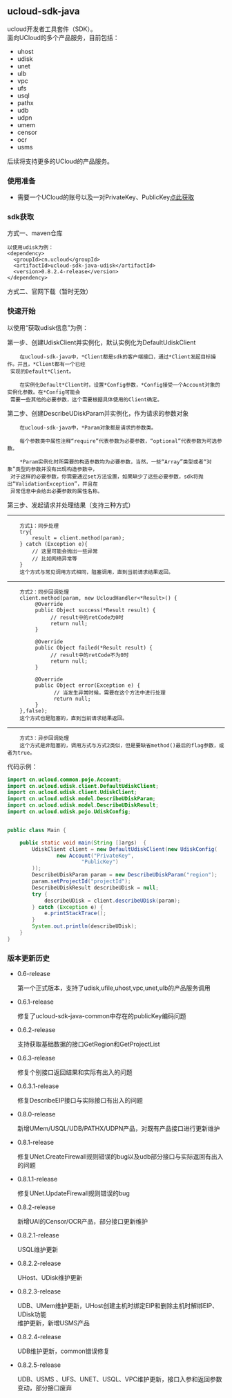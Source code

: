 ## ucloud-sdk-java
ucloud开发者工具套件（SDK）。<br/>
面向UCloud的多个产品服务，目前包括：
- uhost
- udisk
- unet
- ulb
- vpc
- ufs
- usql
- pathx
- udb
- udpn
- umem
- censor
- ocr
- usms


后续将支持更多的UCloud的产品服务。

### 使用准备
- 需要一个UCloud的账号以及一对PrivateKey、PublicKey[点此获取](https://console.ucloud.cn/uapi/apikey)
  

### sdk获取
方式一、maven仓库

    以使用udisk为例：
    <dependency>
      <groupId>cn.ucloud</groupId>
      <artifactId>ucloud-sdk-java-udisk</artifactId>
      <version>0.8.2.4-release</version>
    </dependency>

方式二、官网下载（暂时无效）

### 快速开始
以使用“获取udisk信息”为例：

第一步、创建UdiskClient并实例化，默认实例化为DefaultUdiskClient

        在ucloud-sdk-java中，*Client都是sdk的客户端接口，通过*Client发起目标操作。并且，*Client都有一个已经
     实现的Default*Client。
        
        在实例化Default*Client时，设置*Config参数，*Config接受一个Account对象的实例化参数。在*Config可能会
     需要一些其他的必要参数，这个需要根据具体使用的Client确定。
    
            
第二步、创建DescribeUDiskParam并实例化，作为请求的参数对象
    
        在ucloud-sdk-java中，*Param对象都是请求的参数类。
        
        每个参数类中属性注释“require”代表参数为必要参数，“optional”代表参数为可选参数。
        
        *Param实例化时所需要的构造参数均为必要参数，当然，一些“Array”类型或者“对象”类型的参数并没有出现构造参数中，
     对于这样的必要参数，你需要通过set方法设置，如果缺少了这些必要参数，sdk将抛出“ValidationException”，并且在
     异常信息中会给出必要参数的属性名称。

第三步、发起请求并处理结果（支持三种方式）

----   
        方式1：同步处理
        try{
            result = client.method(param);
        } catch (Exception e){
            // 这里可能会抛出一些异常
            // 比如网络异常等
        }
        这个方式与常见调用方式相同，阻塞调用，直到当前请求结果返回。
----        
        方式2：同步回调处理
        client.method(param, new UcloudHandler<*Result>() {
             @Override
             public Object success(*Result result) {
                  // result中的retCode为0时
                  return null;
             }
                                               
             @Override
             public Object failed(*Result result) {
                  // result中的retCode不为0时
                  return null;
             }
                                               
             @Override
             public Object error(Exception e) {
                   // 当发生异常时候，需要在这个方法中进行处理
                   return null;
             }
        },false);
        这个方式也是阻塞的，直到当前请求结果返回。
----
        方式3：异步回调处理    
        这个方式是非阻塞的，调用方式与方式2类似，但是要缺省method()最后的flag参数，或者为true。
        
代码示例：
```java
import cn.ucloud.common.pojo.Account;
import cn.ucloud.udisk.client.DefaultUdiskClient;
import cn.ucloud.udisk.client.UdiskClient;
import cn.ucloud.udisk.model.DescribeUDiskParam;
import cn.ucloud.udisk.model.DescribeUDiskResult;
import cn.ucloud.udisk.pojo.UdiskConfig;


public class Main {

    public static void main(String []args)  {
        UdiskClient client = new DefaultUdiskClient(new UdiskConfig(
                new Account("PrivateKey",
                        "PublicKey")
        ));
        DescribeUDiskParam param = new DescribeUDiskParam("region");
        param.setProjectId("projectId");
        DescribeUDiskResult describeUDisk = null;
        try {
            describeUDisk = client.describeUDisk(param);
        } catch (Exception e) {
            e.printStackTrace();
        }
        System.out.println(describeUDisk);
    }
}
```


### 版本更新历史
- 0.6-release

    第一个正式版本，支持了udisk,ufile,uhost,vpc,unet,ulb的产品服务调用
- 0.6.1-release

    修复了ucloud-sdk-java-common中存在的publicKey编码问题
- 0.6.2-release

    支持获取基础数据的接口GetRegion和GetProjectList
- 0.6.3-release

    修复个别接口返回结果和实际有出入的问题
- 0.6.3.1-release

    修复DescribeEIP接口与实际接口有出入的问题
- 0.8.0-release
    
    新增UMem/USQL/UDB/PATHX/UDPN产品，对既有产品接口进行更新维护
- 0.8.1-release

    修复UNet.CreateFirewall规则错误的bug以及udb部分接口与实际返回有出入的问题
- 0.8.1.1-release

    修复UNet.UpdateFirewall规则错误的bug
    
- 0.8.2-release
    
    新增UAI的Censor/OCR产品，部分接口更新维护

- 0.8.2.1-release

    USQL维护更新

- 0.8.2.2-release
    
    UHost、UDisk维护更新

- 0.8.2.3-release
    
    UDB、UMem维护更新，UHost创建主机时绑定EIP和删除主机时解绑EIP、UDisk功能  
    维护更新，新增USMS产品

- 0.8.2.4-release
    
    UDB维护更新，common错误修复

- 0.8.2.5-release
    
    UDB、USMS 、UFS、UNET、USQL、VPC维护更新，接口入参和返回参数变动，部分接口废弃
    
    